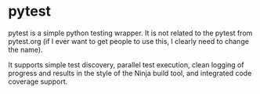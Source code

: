pytest
======

pytest is a simple python testing wrapper. It is not related to the
pytest from pytest.org (if I ever want to get people to use this, I
clearly need to change the name).

It supports simple test discovery, parallel test execution, clean
logging of progress and results in the style of the Ninja build tool,
and integrated code coverage support.
